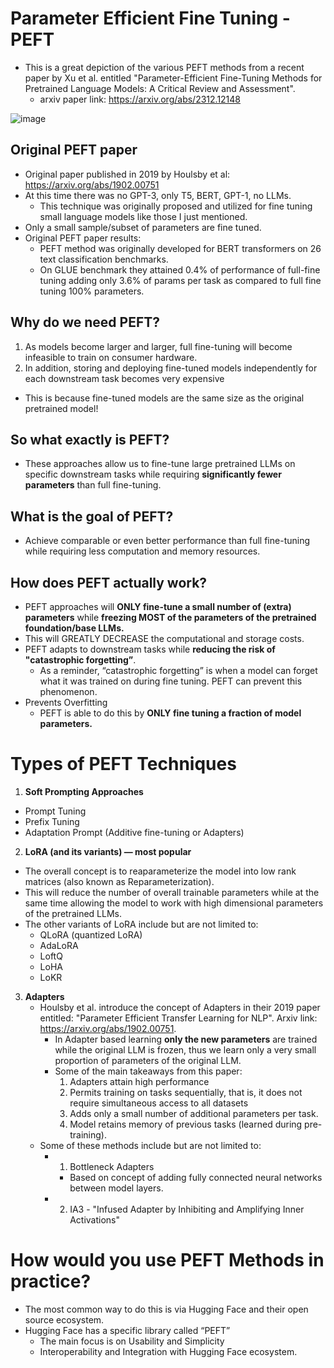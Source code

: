 # Parameter Efficient Fine Tuning - PEFT
* This is a great depiction of the various PEFT methods from a recent paper by Xu et al. entitled "Parameter-Efficient Fine-Tuning Methods for Pretrained Language Models: A Critical Review and Assessment".
  * arxiv paper link: https://arxiv.org/abs/2312.12148

![image](https://github.com/user-attachments/assets/e9b7cc3d-b076-4b66-af15-c92a2b5b62b6)


## Original PEFT paper
* Original paper published in 2019 by Houlsby et al: https://arxiv.org/abs/1902.00751
* At this time there was no GPT-3, only T5, BERT, GPT-1, no LLMs. 
   * This technique was originally proposed and utilized for fine tuning small language models like those I just mentioned. 
* Only a small sample/subset of parameters are fine tuned.
* Original PEFT paper results:
   * PEFT method was originally developed for BERT transformers on 26 text classification benchmarks. 
   * On GLUE benchmark they attained 0.4% of performance of full-fine tuning adding only 3.6% of params per task as compared to full fine tuning 100% parameters. 



## Why do we need PEFT?
1) As models become larger and larger, full fine-tuning will become infeasible to train on consumer hardware. 
2) In addition, storing and deploying fine-tuned models independently for each downstream task becomes very expensive
  * This is because fine-tuned models are the same size as the original pretrained model! 


## So what exactly is PEFT?
* These approaches allow us to fine-tune large pretrained LLMs on specific downstream tasks while requiring **significantly fewer parameters** than full fine-tuning. 

## What is the goal of PEFT?
* Achieve comparable or even better performance than full fine-tuning while requiring less computation and memory resources. 

## How does PEFT actually work?
* PEFT approaches will **ONLY fine-tune a small number of (extra) parameters** while **freezing MOST of the parameters of the pretrained foundation/base LLMs.**
* This will GREATLY DECREASE the computational and storage costs. 
* PEFT adapts to downstream tasks while **reducing the risk of "catastrophic forgetting”**.
  * As a reminder, “catastrophic forgetting” is when a model can forget what it was trained on during fine tuning. PEFT can prevent this phenomenon.
* Prevents Overfitting
  * PEFT is able to do this by **ONLY fine tuning a fraction of model parameters.** 


# Types of PEFT Techniques
1. **Soft Prompting Approaches**
  * Prompt Tuning
  * Prefix Tuning
  * Adaptation Prompt (Additive fine-tuning or Adapters)

2. **LoRA (and its variants) — most popular**
  * The overall concept is to reaparameterize the model into low rank matrices (also known as Reparameterization). 
  * This will reduce the number of overall trainable parameters while at the same time allowing the model to work with high dimensional parameters of the pretrained LLMs.
  * The other variants of LoRA include but are not limited to: 
      * QLoRA (quantized LoRA)
      * AdaLoRA
      * LoftQ
      * LoHA
      * LoKR

3. **Adapters**
   * Houlsby et al. introduce the concept of Adapters in their 2019 paper entitled: "Parameter Efficient Transfer Learning for NLP". Arxiv link: https://arxiv.org/abs/1902.00751.
     * In Adapter based learning **only the new parameters** are trained while the original LLM is frozen, thus we learn only a very small proportion of parameters of the original LLM.
     * Some of the main takeaways from this paper:
       1. Adapters attain high performance
       2. Permits training on tasks sequentially, that is, it does not require simultaneous access to all datasets
       3. Adds only a small number of additional parameters per task.
       4. Model retains memory of previous tasks (learned during pre-training).
   * Some of these methods include but are not limited to: 
      * 1) Bottleneck Adapters
          * Based on concept of adding fully connected neural networks between model layers. 
      * 2) IA3 - "Infused Adapter by Inhibiting and Amplifying Inner Activations"

# How would you use PEFT Methods in practice?
* The most common way to do this is via Hugging Face and their open source ecosystem. 
* Hugging Face has a specific library called “PEFT” 
    * The main focus is on Usability and Simplicity
    * Interoperability and Integration with Hugging Face ecosystem. 

